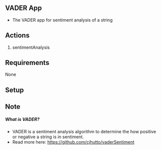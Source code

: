 ## VADER App

- The VADER app for sentiment analysis of a string

## Actions

1. sentimentAnalysis

## Requirements

None

## Setup

## Note

##### What is VADER?
- VADER is a sentiment analysis algorithm to determine the how positive or negative a string is in sentiment.
- Read more here: https://github.com/cjhutto/vaderSentiment